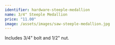 ```yaml
---
identifier: hardware-steeple-medallion
name: 3/4" Steeple Medallion
price: "11.00"
image: /assets/images/saw-steeple-medallion.jpg
---
```

Includes 3/4" bolt and 1/2" nut.

